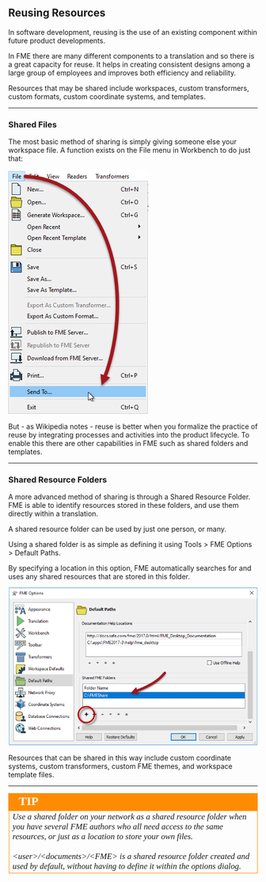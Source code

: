 ## Reusing Resources ##

In software development, reusing is the use of an existing component within future product developments.

In FME there are many different components to a translation and so there is a great capacity for reuse. It helps in creating consistent designs among a large group of employees and improves both efficiency and reliability.

Resources that may be shared include workspaces, custom transformers, custom formats, custom coordinate systems, and templates.

---

### Shared Files ###

The most basic method of sharing is simply giving someone else your workspace file. A function exists on the File menu in Workbench to do just that:

![](./Images/Img3.039.SendToMenuItem.png)

But - as Wikipedia notes - reuse is better when you formalize the practice of reuse by integrating processes and activities into the product lifecycle. To enable this there are other capabilities in FME such as shared folders and templates.

---

### Shared Resource Folders ###

A more advanced method of sharing is through a Shared Resource Folder. FME is able to identify resources stored in these folders, and use them directly within a translation.

A shared resource folder can be used by just one person, or many.

Using a shared folder is as simple as defining it using Tools > FME Options > Default Paths.

By specifying a location in this option, FME automatically searches for and uses any shared resources that are stored in this folder.

![](./Images/Img3.040.SharedFolderParameters.png)

Resources that can be shared in this way include custom coordinate systems, custom transformers, custom FME themes, and workspace template files.

---

<!--Tip Section--> 

<table style="border-spacing: 0px">
<tr>
<td style="vertical-align:middle;background-color:darkorange;border: 2px solid darkorange">
<i class="fa fa-info-circle fa-lg fa-pull-left fa-fw" style="color:white;padding-right: 12px;vertical-align:text-top"></i>
<span style="color:white;font-size:x-large;font-weight: bold;font-family:serif">TIP</span>
</td>
</tr>

<tr>
<td style="border: 1px solid darkorange">
<span style="font-family:serif; font-style:italic; font-size:larger">
Use a shared folder on your network as a shared resource folder when you have several FME authors who all need access to the same resources, or just as a location to store your own files.
<br><br>&LT;user&GT;/&LT;documents&GT;/&LT;FME&GT; is a shared resource folder created and used by default, without having to define it within the options dialog.
</span>
</td>
</tr>
</table>

